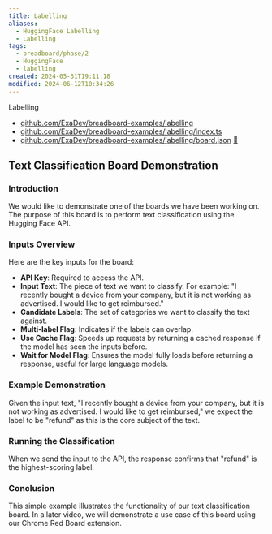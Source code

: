 ```yaml
---
title: Labelling
aliases:
  - HuggingFace Labelling
  - Labelling
tags:
  - breadboard/phase/2
  - HuggingFace
  - labelling
created: 2024-05-31T19:11:18
modified: 2024-06-12T10:34:26
---
```


Labelling

- [github.com/ExaDev/breadboard-examples/labelling](https://github.com/ExaDev/breadboard-examples/blob/main/src/examples/labelling)
- [github.com/ExaDev/breadboard-examples/labelling/index.ts](https://github.com/ExaDev/breadboard-examples/blob/main/src/examples/labelling/index.ts)
- [github.com/ExaDev/breadboard-examples/labelling/board.json](https://github.com/ExaDev/breadboard-examples/blob/main/src/examples/labelling/board.json) [🔗](https://breadboard-ai.web.app/?mode=list&board=https://raw.githubusercontent.com/ExaDev/breadboard-examples/main/src/examples/labelling/board.json)

## Text Classification Board Demonstration

### Introduction
We would like to demonstrate one of the boards we have been working on. The purpose of this board is to perform text classification using the Hugging Face API.

### Inputs Overview
Here are the key inputs for the board:

- **API Key**: Required to access the API.
- **Input Text**: The piece of text we want to classify. For example: "I recently bought a device from your company, but it is not working as advertised. I would like to get reimbursed."
- **Candidate Labels**: The set of categories we want to classify the text against.
- **Multi-label Flag**: Indicates if the labels can overlap.
- **Use Cache Flag**: Speeds up requests by returning a cached response if the model has seen the inputs before.
- **Wait for Model Flag**: Ensures the model fully loads before returning a response, useful for large language models.

### Example Demonstration
Given the input text, "I recently bought a device from your company, but it is not working as advertised. I would like to get reimbursed," we expect the label to be "refund" as this is the core subject of the text.

### Running the Classification
When we send the input to the API, the response confirms that "refund" is the highest-scoring label.

### Conclusion
This simple example illustrates the functionality of our text classification board. In a later video, we will demonstrate a use case of this board using our Chrome Red Board extension.
